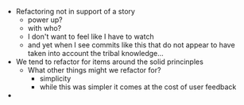 - Refactoring not in support of a story
  - power up?
  - with who?
  - I don't want to feel like I have to watch
  - and yet when I see commits like this that do not appear to have taken into account the tribal knowledge...
- We tend to refactor for items around the solid princinples
  - What other things might we refactor for?
    - simplicity
    - while this was simpler it comes at the cost of user feedback
- 